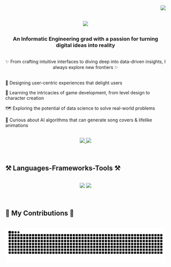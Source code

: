 <img align="right" src="https://visitor-badge.laobi.icu/badge?page_id=rahmanurannisa.rahmanurannisa" />

<h1 align="center">
  <img src="https://readme-typing-svg.herokuapp.com/?font=Pixelify+Sans&size=35&center=true&vCenter=true&pause=1000&color=1BCA1B&width=500&height=70&duration=4000&lines=Hi+There!+👋;+I'm+Rahma+Nur+Annisa!;" />
</h1>

<h3 align="center">An Informatic Engineering grad with a passion for turning digital ideas into reality</h3>

<br/>

<div align="center">
  ✨ From crafting intuitive interfaces to diving deep into data-driven insights, I always explore new frontiers ✨
</div>

<br/>

<div align="left">
  
  🎨 Designing user-centric experiences that delight users

  🌱 Learning the intricacies of game development, from level design to character creation
  
  🗺️ Exploring the potential of data science to solve real-world problems
  
  🧠 Curious about AI algorithms that can generate song covers & lifelike animations
  
</div>

<br/>

<div align="center">
  <a href="mailto:rahmanurannisa.work@gmail.com">
    <img src="https://img.shields.io/badge/Gmail-333333?style=for-the-badge&logo=gmail&logoColor=red" />
  </a>
  <a href="https://linkedin.com/in/rahmanurannisa" >
    <img src="https://img.shields.io/badge/LinkedIn-0077B5?style=for-the-badge&logo=linkedin&logoColor=white" />
  </a>
</div>

<br/>
<br/>

<h2 align="left">⚒️ Languages-Frameworks-Tools ⚒️</h2>
<br/>
<div align="center">
  <img src="https://skillicons.dev/icons?i=figma,py,mysql,html,css,js,tensorflow" />
  <img src="https://skillicons.dev/icons?i=gcp,ps,ai,xd,vscode" />
</div>

<br/>
<br/>

<div align="left">
  <h2>🐛 My Contributions 🐛</h2>
  <br>
  <img alt="snake eating my contributions" src="https://raw.githubusercontent.com/rahmanurannisa/rahmanurannisa/output/github-contribution-grid-snake.svg" />
  
  <br/><br/><br/>
</div>
